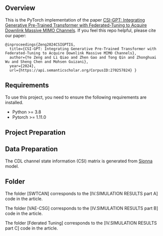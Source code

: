 ## Overview 
This is the PyTorch implementation of the paper [CSI-GPT: Integrating Generative Pre-Trained Transformer with Federated-Tuning to Acquire Downlink Massive MIMO Channels](https://arxiv.org/abs/2406.03438).
If you feel this repo helpful, please cite our paper: 
``` 
@inproceedings{Zeng2024CSIGPTIG,
  title={CSI-GPT: Integrating Generative Pre-Trained Transformer with Federated-Tuning to Acquire Downlink Massive MIMO Channels},
  author={Ye Zeng and Li Qiao and Zhen Gao and Tong Qin and Zhonghuai Wu and Sheng Chen and Mohsen Guizani},
  year={2024},
  url={https://api.semanticscholar.org/CorpusID:270257824} }
```
## Requirements 
To use this project, you need to ensure the following requirements are installed.
- Python >= 3.8
- Pytorch >= 1.11.0
## Project Preparation 
## Data Preparation 
The CDL channel state information (CSI) matrix is generated from [Sionna](https://developer.nvidia.cn/sionna/) model.
## Folder 
The folder [SWTCAN] corresponds to the [IV.SIMULATION RESULTS part A] code in the article.

The folder [VAE-CSG] corresponds to the [IV.SIMULATION RESULTS part B] code in the article.

The folder [Fderated Tuning] corresponds to the [IV.SIMULATION RESULTS part C] code in the article.
